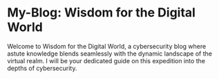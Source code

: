 # My-Blog: Wisdom for the Digital World 
Welcome to Wisdom for the Digital World, a cybersecurity blog where astute knowledge blends seamlessly with the dynamic landscape of the virtual realm. I will be your dedicated guide on this expedition into the depths of cybersecurity.
